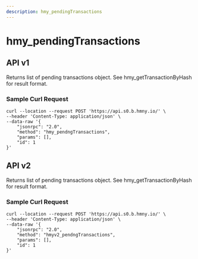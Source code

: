 ```yaml
---
description: hmy_pendingTransactions
---
```


# hmy\_pendingTransactions

## API v1

Returns list of pending transactions object. See hmy\_getTransactionByHash for result format.

### Sample Curl Request

```text
curl --location --request POST 'https://api.s0.b.hmny.io/' \
--header 'Content-Type: application/json' \
--data-raw '{
    "jsonrpc": "2.0",
    "method": "hmy_pendngTransactions",
    "params": [],
    "id": 1
}'
```

## API v2

Returns list of pending transactions object. See hmy\_getTransactionByHash for result format.

### Sample Curl Request

```text
curl --location --request POST 'https://api.s0.b.hmny.io/' \
--header 'Content-Type: application/json' \
--data-raw '{
    "jsonrpc": "2.0",
    "method": "hmyv2_pendngTransactions",
    "params": [],
    "id": 1
}'
```


